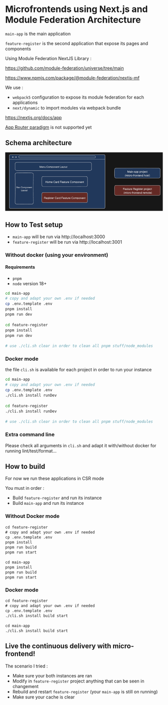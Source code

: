 # Microfrontends using Next.js and Module Federation Architecture

`main-app` is the main application

`feature-register` is the second application that expose its pages and components

Using Module Federation NextJS Library :

https://github.com/module-federation/universe/tree/main

https://www.npmjs.com/package/@module-federation/nextjs-mf

We use :

- `webpack5` configuration to expose its module federation for each applications
- `next/dynamic` to import modules via webpack bundle

https://nextjs.org/docs/app 

[App Router paradigm](https://nextjs.org/docs/app) is not supported yet

## Schema architecture

![<img src="assets/schema.png" width="350"/>](assets/schema.png)


## How to Test setup 

- `main-app` will be run via http://localhost:3000
- `feature-register` will be run via http://localhost:3001

### Without docker (using your environment)

#### Requirements

- `pnpm`
- `node` version 18+

```sh
cd main-app
# copy and adapt your own .env if needed
cp .env.template .env 
pnpm install
pnpm run dev

cd feature-register
pnpm install
pnpm run dev

# use ./cli.sh clear in order to clean all pnpm stuff/node_modules
```

### Docker mode

the file `cli.sh` is available for each project in order to run your instance

```sh
cd main-app
# copy and adapt your own .env if needed
cp .env.template .env 
./cli.sh install runDev

cd feature-register
./cli.sh install runDev

# use ./cli.sh clear in order to clean all pnpm stuff/node_modules
```

### Extra command line

Please check all arguments in `cli.sh` and adapt it with/without docker for running lint/test/format...


## How to build

For now we run these applications in CSR mode

You must in order : 

- Build `feature-register` and run its instance
- Build `main-app` and run its instance

### Without Docker mode
```
cd feature-register
# copy and adapt your own .env if needed
cp .env.template .env 
pnpm install
pnpm run build
pnpm run start

cd main-app
pnpm install
pnpm run build
pnpm run start
```

### Docker mode
```
cd feature-register
# copy and adapt your own .env if needed
cp .env.template .env 
./cli.sh install build start

cd main-app
./cli.sh install build start
```

## Live the continuous delivery with micro-frontend!

The scenario I tried : 

* Make sure your both instances are ran
* Modify in `feature-register` project anything that can be seen in changement
* Rebuild and restart  `feature-register` (your `main-app` is still on running)
* Make sure your cache is clear
